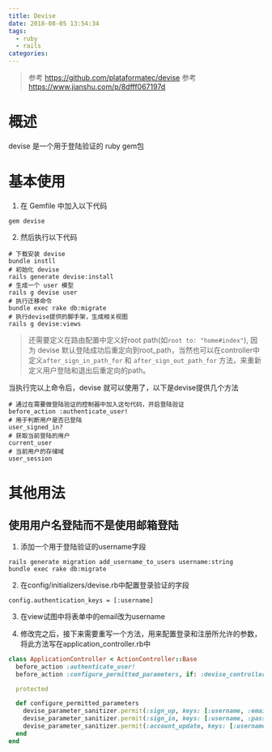 ```yaml
---
title: Devise
date: 2018-08-05 13:54:34
tags:
  - ruby
  - rails
categories:
---
```


>参考 https://github.com/plataformatec/devise
>参考 https://www.jianshu.com/p/8dfff067197d

# 概述

devise 是一个用于登陆验证的 ruby gem包

# 基本使用
1. 在 Gemfile 中加入以下代码
```
gem devise
```

2. 然后执行以下代码
```
# 下载安装 devise
bundle instll
# 初始化 devise
rails generate devise:install
# 生成一个 user 模型
rails g devise user
# 执行迁移命令
bundle exec rake db:migrate
# 执行devise提供的脚手架，生成相关视图
rails g devise:views
```

> 还需要定义在路由配置中定义好root path(如`root to: "home#index"`), 因为 devise 默认登陆成功后重定向到root_path，当然也可以在controller中定义`after_sign_in_path_for` 和 `after_sign_out_path_for` 方法，来重新定义用户登陆和退出后重定向的path。

当执行完以上命令后，devise 就可以使用了，以下是devise提供几个方法
```
# 通过在需要做登陆验证的控制器中加入这句代码，开启登陆验证
before_action :authenticate_user!
# 用于判断用户是否已登陆
user_signed_in?
# 获取当前登陆的用户
current_user
# 当前用户的存储域
user_session
```

# 其他用法

## 使用用户名登陆而不是使用邮箱登陆

1. 添加一个用于登陆验证的username字段
```
rails generate migration add_username_to_users username:string
bundle exec rake db:migrate
```

2. 在config/initializers/devise.rb中配置登录验证的字段
```
config.authentication_keys = [:username]
```

3. 在view试图中将表单中的email改为username

4. 修改完之后，接下来需要重写一个方法，用来配置登录和注册所允许的参数，将此方法写在application_controller.rb中
```ruby
class ApplicationController < ActionController::Base
  before_action :authenticate_user!
  before_action :configure_permitted_parameters, if: :devise_controller?

  protected

  def configure_permitted_parameters
    devise_parameter_sanitizer.permit(:sign_up, keys: [:username, :email, :password, :password_confirmation, :remember_me])
    devise_parameter_sanitizer.permit(:sign_in, keys: [:username, :password, :remember_me])
    devise_parameter_sanitizer.permit(:account_update, keys: [:username, :password, :password_confirmation, :current_password])
  end
end
```
